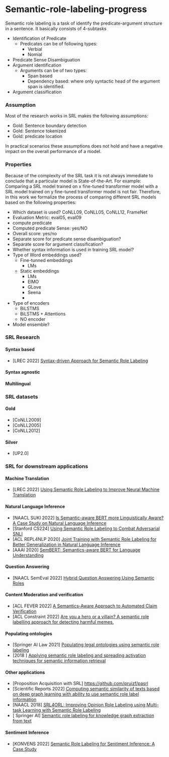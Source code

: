 # Semantic-role-labeling-progress


Semantic role labeling is a task of identify the predicate-argument structure in a sentence. It basically consists of 4-subtasks
- Identification of Predicate
    + Predicates can be of following types:
        + Verbial
        + Nomial
- Predicate Sense Disambiguation
- Argument identification
    + Arguments can be of two types:
        + Span based
        + Dependency based: where only syntactic head of the argument span is identified.
- Argument classification

### Assumption

Most of the research works in SRL makes the following assumptions:
- Gold: Sentence boundary detection 
- Gold: Sentence tokenized
- Gold: predicate location

In practical scenarios these assumptions does not hold and have a negative impact on the overall performance of a model. 

### Properties

Because of the complexity of the SRL task it is not always immediate to conclude that a particular model is State-of-the-Art. For example: Comparing a SRL model trained on x fine-tuned transformer model with a SRL model trained on y fine-tuned transformer model is not fair. Therefore, in this work we formalize the process of comparing different SRL models based on the following properties: 
- Which dataset is used? CoNLL09, CoNLL05, CoNLL12, FrameNet
- Evaluation Metric: eval05, eval09
- compute predicate
- Computed predicate Sense: yes/NO
- Overall score: yes/no
- Separate score for predicate sense disambiguation?
- Separate score for argument classification?
- Whether syntax information is used in training SRL model?
- Type of Word embeddings used?
    + Fine-tunned embeddings
        * LMs
    + Static embeddings
        * LMs
        * ElMO
        * GLove
        * Seena
        * 
- Type of encoders
    + BiLSTMS
    + BiLSTMS + Attentions
    + NO encoder
- Model ensemble?


### SRL Research

#### Syntax based 

- [LREC 2022] [Syntax-driven Approach for Semantic Role Labeling](http://www.lrec-conf.org/proceedings/lrec2022/pdf/2022.lrec-1.772.pdf) 


#### Syntax agnostic


#### Multilingual


### SRL datasets

#### Gold
- [CoNLL2009]
- [CoNLL2005]
- [CoNLL2012]

#### Silver

- [UP2.0] 

### SRL for downstream applications

#### Machine Translation

- [LREC 2022] [Using Semantic Role Labeling to Improve Neural Machine Translation](http://www.lrec-conf.org/proceedings/lrec2022/pdf/2022.lrec-1.329.pdf)


#### Natural Language Inference

- [NAACL SUKI 2022] [Is Semantic-aware BERT more Linguistically Aware? A Case Study on Natural Language Inference](https://suki-workshop.github.io/assets/paper/3.pdf)
- [Stanford CS224] [Using Semantic Role Labeling to Combat Adversarial SNLI](https://ccrma.stanford.edu/~zhangmf/CS224u/NLU_final_report.pdf)
- [ACL REPL4NLP 2020] [Joint Training with Semantic Role Labeling for Better Generalization in Natural Language Inference](https://aclanthology.org/2020.repl4nlp-1.11.pdf)
- [AAAI 2020] [SemBERT: Semantics-aware BERT for Language Understanding](https://ojs.aaai.org/index.php/AAAI/article/view/6510)


#### Question Answering
- [NAACL SemEval 2022] [Hybrid Question Answering Using Semantic Roles](https://aclanthology.org/2022.semeval-1.178/)


#### Content Moderation and verification
- [ACL FEVER 2022] [A Semantics-Aware Approach to Automated Claim Verification](https://aclanthology.org/2022.fever-1.5/)
- [ACL Constraint 2022] [Are you a hero or a villain? A semantic role labelling approach for detecting harmful memes.](https://aclanthology.org/2022.constraint-1.3/)

#### Populating ontologies
- [Springer AI Law 2021] [Populating legal ontologies using semantic role labeling](https://link.springer.com/article/10.1007/s10506-020-09271-3)
- [2018 ] [Applying semantic role labeling and spreading activation techniques for semantic information retrieval](https://vb.ktu.edu/primo-explore/fulldisplay?docid=ELABAPDB63246995&vid=KTU&lang=en_US)


#### Other applications
- [Proposition Acquisition with SRL] https://github.com/pruizf/pasrl
- [Scientific Reports 2022] [Computing semantic similarity of texts based on deep graph learning with ability to use semantic role label information](https://www.nature.com/articles/s41598-022-19259-5)
- [NAACL 2018] [SRL4ORL: Improving Opinion Role Labeling using Multi-task Learning with Semantic Role Labeling](https://arxiv.org/abs/1711.00768)
- [ Springer AI] [Semantic role labeling for knowledge graph extraction from text](https://link.springer.com/article/10.1007/s13748-021-00241-7)

#### Sentiment Inference
- [KONVENS 2022] [Semantic Role Labeling for Sentiment Inference: A Case Study](https://aclanthology.org/2022.konvens-1.17.pdf)

